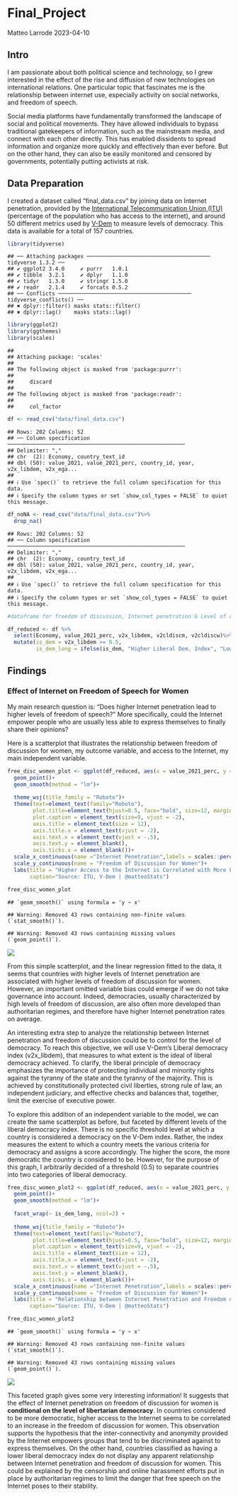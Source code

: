 Final_Project
================
Matteo Larrode
2023-04-10

## Intro

I am passionate about both political science and technology, so I grew
interested in the effect of the rise and diffusion of new technologies
on international relations. One particular topic that fascinates me is
the relationship between internet use, especially activity on social
networks, and freedom of speech.

Social media platforms have fundamentally transformed the landscape of
social and political movements. They have allowed individuals to bypass
traditional gatekeepers of information, such as the mainstream media,
and connect with each other directly. This has enabled dissidents to
spread information and organize more quickly and effectively than ever
before. But on the other hand, they can also be easily monitored and
censored by governments, potentially putting activists at risk.

## Data Preparation

I created a dataset called “final_data.csv” by joining data on Internet
penetration, provided by the [International Telecommunication Union
(ITU)](https://www.itu.int/en/ITU-D/Statistics/Pages/stat/default.aspx)
(percentage of the population who has access to the internet), and
around 50 different metrics used by
[V-Dem](https://www.v-dem.net/data/the-v-dem-dataset/) to measure levels
of democracy. This data is available for a total of 157 countries.

``` r
library(tidyverse)
```

    ## ── Attaching packages ─────────────────────────────────────── tidyverse 1.3.2 ──
    ## ✔ ggplot2 3.4.0     ✔ purrr   1.0.1
    ## ✔ tibble  3.2.1     ✔ dplyr   1.1.0
    ## ✔ tidyr   1.3.0     ✔ stringr 1.5.0
    ## ✔ readr   2.1.4     ✔ forcats 0.5.2
    ## ── Conflicts ────────────────────────────────────────── tidyverse_conflicts() ──
    ## ✖ dplyr::filter() masks stats::filter()
    ## ✖ dplyr::lag()    masks stats::lag()

``` r
library(ggplot2)
library(ggthemes)
library(scales)
```

    ## 
    ## Attaching package: 'scales'
    ## 
    ## The following object is masked from 'package:purrr':
    ## 
    ##     discard
    ## 
    ## The following object is masked from 'package:readr':
    ## 
    ##     col_factor

``` r
df <- read_csv("data/final_data.csv")
```

    ## Rows: 202 Columns: 52
    ## ── Column specification ────────────────────────────────────────────────────────
    ## Delimiter: ","
    ## chr  (2): Economy, country_text_id
    ## dbl (50): value_2021, value_2021_perc, country_id, year, v2x_libdem, v2x_ega...
    ## 
    ## ℹ Use `spec()` to retrieve the full column specification for this data.
    ## ℹ Specify the column types or set `show_col_types = FALSE` to quiet this message.

``` r
df_noNA <- read_csv("data/final_data.csv")%>% 
  drop_na()
```

    ## Rows: 202 Columns: 52
    ## ── Column specification ────────────────────────────────────────────────────────
    ## Delimiter: ","
    ## chr  (2): Economy, country_text_id
    ## dbl (50): value_2021, value_2021_perc, country_id, year, v2x_libdem, v2x_ega...
    ## 
    ## ℹ Use `spec()` to retrieve the full column specification for this data.
    ## ℹ Specify the column types or set `show_col_types = FALSE` to quiet this message.

``` r
#dataframe for freedom of discussion, Internet penetration & Level of democracy

df_reduced <- df %>% 
  select(Economy, value_2021_perc, v2x_libdem, v2cldiscm, v2cldiscw)%>%
  mutate(is_dem = v2x_libdem >= 0.5,
         is_dem_long = ifelse(is_dem, "Higher Liberal Dem. Index", "Lower Liberal Dem. Index"))
```

## Findings

### Effect of Internet on Freedom of Speech for Women

My main research question is: “Does higher Internet penetration lead to
higher levels of freedom of speech?” More specifically, could the
Internet empower people who are usually less able to express themselves
to finally share their opinions?

Here is a scatterplot that illustrates the relationship between freedom
of discussion for women, my outcome variable, and access to the
Internet, my main independent variable.

``` r
free_disc_women_plot <- ggplot(df_reduced, aes(x = value_2021_perc, y = v2cldiscw))+
  geom_point()+
  geom_smooth(method = "lm")+
  
  theme_wsj(title_family = "Roboto")+
  theme(text=element_text(family="Roboto"),
        plot.title=element_text(hjust=0.5, face="bold", size=12, margin = margin(b=10)),
        plot.caption = element_text(size=9, vjust = -2),
        axis.title = element_text(size = 12),
        axis.title.x = element_text(vjust = -2),
        axis.text.x = element_text(vjust = -.5),
        axis.text.y = element_blank(),
        axis.ticks.x = element_blank())+
  scale_x_continuous(name ="Internet Penetration",labels = scales::percent_format(accuracy = 1))+
  scale_y_continuous(name = "Freedom of Discussion for Women")+
  labs(title = "Higher Access to the Internet is Correlated with More Freedom of Discussion for Women",
       caption="Source: ITU, V-Dem | @matteoStats")

free_disc_women_plot
```

    ## `geom_smooth()` using formula = 'y ~ x'

    ## Warning: Removed 43 rows containing non-finite values (`stat_smooth()`).

    ## Warning: Removed 43 rows containing missing values (`geom_point()`).

![](README_files/figure-gfm/freedom_speech_women-1.png)<!-- -->

From this simple scatterplot, and the linear regression fitted to the
data, it seems that countries with higher levels of Internet penetration
are associated with higher levels of freedom of discussion for women.
However, an important omitted variable bias could emerge if we do not
take governance into account. Indeed, democracies, usually characterized
by high levels of freedom of discussion, are also often more developed
than authoritarian regimes, and therefore have higher Internet
penetration rates on average.

An interesting extra step to analyze the relationship between Internet
penetration and freedom of discussion could be to control for the level
of democracy. To reach this objective, we will use V-Dem’s Liberal
democracy index (v2x_libdem), that measures to what extent is the ideal
of liberal democracy achieved. To clarify, the liberal principle of
democracy emphasizes the importance of protecting individual and
minority rights against the tyranny of the state and the tyranny of the
majority. This is achieved by constitutionally protected civil
liberties, strong rule of law, an independent judiciary, and effective
checks and balances that, together, limit the exercise of executive
power.

To explore this addition of an independent variable to the model, we can
create the same scatterplot as before, but faceted by different levels
of the liberal democracy index. There is no specific threshold level at
which a country is considered a democracy on the V-Dem index. Rather,
the index measures the extent to which a country meets the various
criteria for democracy and assigns a score accordingly. The higher the
score, the more democratic the country is considered to be. However, for
the purpose of this graph, I arbitrarily decided of a threshold (0.5) to
separate countries into two categories of liberal democracy.

``` r
free_disc_women_plot2 <- ggplot(df_reduced, aes(x = value_2021_perc, y = v2cldiscw))+
  geom_point()+
  geom_smooth(method = "lm")+
  
  facet_wrap(~ is_dem_long, ncol=2) +
  
  theme_wsj(title_family = "Roboto")+
  theme(text=element_text(family="Roboto"),
        plot.title=element_text(hjust=0.5, face="bold", size=12, margin = margin(b=10)),
        plot.caption = element_text(size=9, vjust = -2),
        axis.title = element_text(size = 12),
        axis.title.x = element_text(vjust = -2),
        axis.text.x = element_text(vjust = -.5),
        axis.text.y = element_blank(),
        axis.ticks.x = element_blank())+
  scale_x_continuous(name ="Internet Penetration",labels = scales::percent_format(accuracy = 1))+
  scale_y_continuous(name = "Freedom of Discussion for Women")+
  labs(title = "Relationship between Internet Penetration and Freedom of Discussion for Women \n at Different Levels of Liberal Democracy",
       caption="Source: ITU, V-Dem | @matteoStats")

free_disc_women_plot2
```

    ## `geom_smooth()` using formula = 'y ~ x'

    ## Warning: Removed 43 rows containing non-finite values (`stat_smooth()`).

    ## Warning: Removed 43 rows containing missing values (`geom_point()`).

![](README_files/figure-gfm/freedom_speech_women_faceted-1.png)<!-- -->

This faceted graph gives some very interesting information! It suggests
that the effect of Internet penetration on freedom of discussion for
women is **conditional on the level of libertarian democracy**. In
countries considered to be more democratic, higher access to the
Internet seems to be correlated to an increase in the freedom of
discussion for women. This observation supports the hypothesis that the
inter-connectivity and anonymity provided by the Internet empowers
groups that tend to be discriminated against to express themselves. On
the other hand, countries classified as having a lower liberal democracy
index do not display any apparent relationship between Internet
penetration and freedom of discussion for women. This could be explained
by the censorship and online harassment efforts put in place by
authoritarian regimes to limit the danger that free speech on the
Internet poses to their stability.
